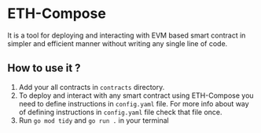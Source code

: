 # ETH-Compose

It is a tool for deploying and interacting with EVM based smart contract in simpler and efficient manner without writing any single line of code.

## How to use it ?
1. Add your all contracts in ```contracts``` directory.
2. To deploy and interact with any smart contract using ETH-Compose you need to define instructions in ```config.yaml``` file. For more info about way of defining instructions in ```config.yaml``` file check that file once.
3. Run ```go mod tidy``` and ```go run .``` in your terminal 
